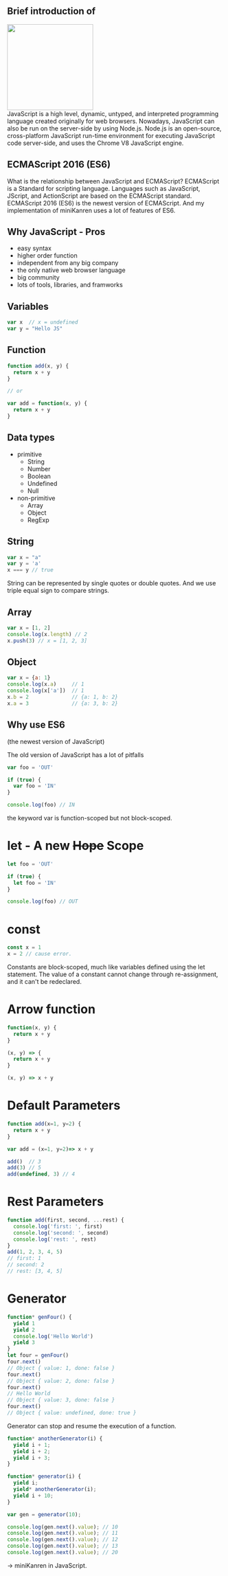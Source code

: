 <!-- slide -->
## Brief introduction of
<img src="https://upload.wikimedia.org/wikipedia/commons/thumb/9/99/Unofficial_JavaScript_logo_2.svg/480px-Unofficial_JavaScript_logo_2.svg.png" width="200" />

<aside class="notes">
JavaScript is a high level, dynamic, untyped, and interpreted programming language created originally for web browsers. Nowadays, JavaScript can also be run on the server-side by using Node.js.  
Node.js is an open-source, cross-platform JavaScript run-time environment for executing JavaScript code server-side, and uses the Chrome V8 JavaScript engine.
</aside>

<!-- slide vertical:true -->  
## ECMAScript 2016 (ES6)  
<aside class="notes">
What is the relationship between JavaScript and ECMAScript?  
ECMAScript is a Standard for scripting language. Languages such as JavaScript, JScript, and ActionScript are based on the ECMAScript standard.  
ECMAScript 2016 (ES6) is the newest version of ECMAScript.  
And my implementation of miniKanren uses a lot of features of ES6.    
</aside>

<!-- slide vertical:true -->
## Why JavaScript - Pros  
* easy syntax  
* higher order function
* independent from any big company  
* the only native web browser language  
* big community  
* lots of tools, libraries, and framworks   

<!-- slide vertical:true -->
## Variables  
```javascript
var x  // x = undefined
var y = "Hello JS"
```

<!-- slide vertical:true -->
## Function
```javascript
function add(x, y) {
  return x + y
}

// or

var add = function(x, y) {
  return x + y
}
```
<!-- slide vertical:true -->
## Data types
* primitive
  * String
  * Number  
  * Boolean  
  * Undefined  
  * Null  
* non-primitive  
  * Array  
  * Object  
  * RegExp  

<!-- slide vertical:true -->
## String
```javascript
var x = "a"
var y = 'a'
x === y // true
```
<aside class="notes">
String can be represented by single quotes or double quotes.
And we use triple equal sign to compare strings.  
</aside>

<!-- slide vertical:true -->
## Array  
```javascript  
var x = [1, 2]
console.log(x.length) // 2
x.push(3) // x = [1, 2, 3]
```

<!-- slide vertical:true -->
## Object
```javascript
var x = {a: 1}
console.log(x.a)     // 1  
console.log(x['a'])  // 1
x.b = 2              // {a: 1, b: 2}
x.a = 3              // {a: 3, b: 2}
```

<!-- slide vertical:true -->  
## Why use ES6  
(the newest version of JavaScript)
<aside class="notes">
The old version of JavaScript has a lot of pitfalls
</aside>

<!-- slide vertical:true -->  
```javascript  
var foo = 'OUT'

if (true) {
  var foo = 'IN'
}

console.log(foo) // IN
```  
<aside class="notes">
the keyword var is function-scoped but not block-scoped.
</aside>

<!-- slide vertical:true -->  
# let - A new <strike>Hope</strike> Scope  
```javascript  
let foo = 'OUT'

if (true) {
  let foo = 'IN'
}

console.log(foo) // OUT
```  

<!-- slide vertical:true -->
# const
```javascript
const x = 1
x = 2 // cause error.
```
<aside class="notes">
Constants are block-scoped, much like variables defined using the let statement. The value of a constant cannot change through re-assignment, and it can't be redeclared.
</aside>

<!-- slide vertical:true -->  
# Arrow function  
```javascript
function(x, y) {
  return x + y
}

(x, y) => {
  return x + y
}

(x, y) => x + y
```

<!-- slide vertical:true -->  
# Default Parameters
```javascript
function add(x=1, y=2) {
  return x + y
}

var add = (x=1, y=2)=> x + y

add()  // 3
add(3) // 5
add(undefined, 3) // 4
```

<!-- slide vertical:true -->  
# Rest Parameters
```javascript
function add(first, second, ...rest) {
  console.log('first: ', first)
  console.log('second: ', second)
  console.log('rest: ', rest)
}
add(1, 2, 3, 4, 5)
// first: 1
// second: 2
// rest: [3, 4, 5]
```


<!-- slide vertical:true -->
# Generator
```javascript
function* genFour() {
  yield 1
  yield 2
  console.log('Hello World')
  yield 3
}
let four = genFour()
four.next()  
// Object { value: 1, done: false }
four.next()  
// Object { value: 2, done: false }
four.next()  
// Hello World
// Object { value: 3, done: false }
four.next()
// Object { value: undefined, done: true }
```

<aside class="notes">
Generator can stop and resume the execution of a function.  
</aside>


<!-- slide vertical:true -->
```JavaScript
function* anotherGenerator(i) {
  yield i + 1;
  yield i + 2;
  yield i + 3;
}

function* generator(i) {
  yield i;
  yield* anotherGenerator(i);
  yield i + 10;
}

var gen = generator(10);

console.log(gen.next().value); // 10
console.log(gen.next().value); // 11
console.log(gen.next().value); // 12
console.log(gen.next().value); // 13
console.log(gen.next().value); // 20
```

<!-- slide vertical:true -->
$\longrightarrow$ miniKanren in JavaScript.  